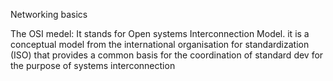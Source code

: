 Networking basics

The OSI medel:
    It stands for Open systems Interconnection Model. it is a conceptual model from the international organisation for standardization (ISO) that provides a common basis for the coordination of standard dev for the purpose of systems interconnection

